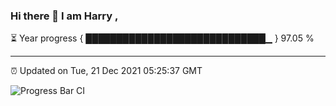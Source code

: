 ### Hi there 👋 I am Harry , 

⏳ Year progress { █████████████████████████████▁ } 97.05 %

---

⏰ Updated on Tue, 21 Dec 2021 05:25:37 GMT

![Progress Bar CI](https://github.com/duykhang68/duykhang68/workflows/Progress%20Bar%20CI/badge.svg)
